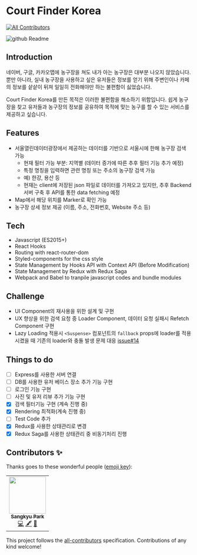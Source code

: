 # Court Finder Korea
<!-- ALL-CONTRIBUTORS-BADGE:START - Do not remove or modify this section -->
[![All Contributors](https://img.shields.io/badge/all_contributors-1-orange.svg?style=flat-square)](#contributors-)
<!-- ALL-CONTRIBUTORS-BADGE:END -->
![github Readme](https://user-images.githubusercontent.com/37759759/71223442-5d043c00-2317-11ea-8646-8d174857a531.gif)

## Introduction
네이버, 구글, 카카오맵에 농구장을 쳐도 내가 아는 농구장은 대부분 나오지 않았습니다. 뿐만 아니라, 실내 농구장을 사용하고 싶은 유저들은 정보를 얻기 위해 주변인이나 카페의 정보를 샅샅이 뒤져 일일히 전화해야만 하는 불편함이 싫었습니다. 

Court Finder Korea를 만든 목적은 이러한 불편함을 해소하기 위함입니다. 쉽게 농구장을 찾고 유저들과 농구장의 정보를 공유하여 목적에 맞는 농구를 할 수 있는 서비스를 제공하고 싶습니다.

## Features
- 서울열린데이터광장에서 제공하는 데이터를 기반으로 서울시에 한해 농구장 검색 가능
  - 현재 필터 가능 부분: 지역별 (데이터 증가에 따른 추후 필터 기능 추가 예정)
  - 특정 명칭을 입력하면 관련 명칭 또는 주소의 농구장 검색 가능
  - 예) 한강, 용산 등
  - 현재는 client에 저장된 json 파일로 데이터를 가져오고 있지만, 추후 Backend 서버 구축 후 API를 통한 data fetching 예정
- Map에서 해당 위치를 Marker로 확인 가능
- 농구장 상세 정보 제공 (이름, 주소, 전화번호, Website 주소 등)

## Tech
- Javascript (ES2015+)
- React Hooks
- Routing with react-router-dom
- Styled-components for the css style
- State Management by Hooks API with Context API (Before Modification)
- State Management by Redux with Redux Saga
- Webpack and Babel to tranpile javascript codes and bundle modules

## Challenge
- UI Component의 재사용을 위한 설계 및 구현
- UX 향상을 위한 검색 요청 중 Loader Component, 데이터 요청 실패시 Refetch Component 구현
- Lazy Loading 적용시 `<Suspense>` 컴포넌트의 `fallback` props에 loader를 적용시켰을 때 기존의 loader와 충돌 발생 문제 대응 [issue#14](https://github.com/park78951/court-finder/issues/7)

## Things to do
- [ ] Express를 사용한 서버 연결
- [ ] DB를 사용한 유저 베이스 장소 추가 기능 구현
- [ ] 로그인 기능 구현
- [ ] 사진 및 유저 리뷰 추가 기능 구현
- [x] 검색 필터기능 구현 (계속 진행 중)
- [x] Rendering 최적화(계속 진행 중)
- [ ] Test Code 추가
- [x] Redux를 사용한 상태관리로 변경
- [x] Redux Saga를 사용한 상태관리 중 비동기처리 진행

## Contributors ✨

Thanks goes to these wonderful people ([emoji key](https://allcontributors.org/docs/en/emoji-key)):

<!-- ALL-CONTRIBUTORS-LIST:START - Do not remove or modify this section -->
<!-- prettier-ignore-start -->
<!-- markdownlint-disable -->
<table>
  <tr>
    <td align="center"><a href="https://github.com/park78951"><img src="https://avatars2.githubusercontent.com/u/37759759?v=4" width="100px;" alt=""/><br /><sub><b>Sangkyu Park</b></sub></a><br /><a href="https://github.com/park78951/court-finder/commits?author=park78951" title="Code">💻</a> <a href="#content-park78951" title="Content">🖋</a> <a href="#ideas-park78951" title="Ideas, Planning, & Feedback">🤔</a></td>
  </tr>
</table>

<!-- markdownlint-enable -->
<!-- prettier-ignore-end -->
<!-- ALL-CONTRIBUTORS-LIST:END -->

This project follows the [all-contributors](https://github.com/all-contributors/all-contributors) specification. Contributions of any kind welcome!